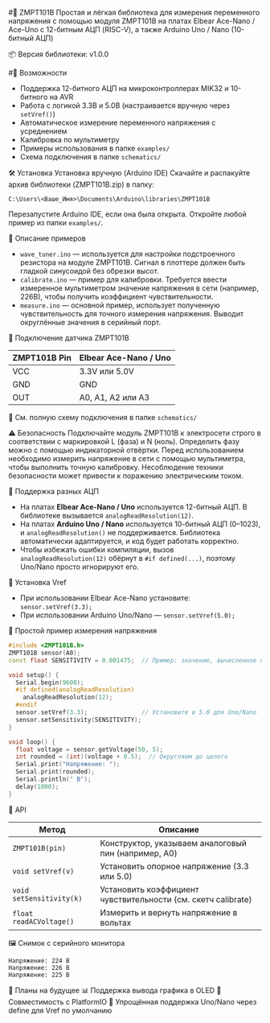 #🔌 ZMPT101B
Простая и лёгкая библиотека для измерения переменного напряжения с помощью модуля ZMPT101B на платах Elbear Ace-Nano / Ace-Uno с 12-битным АЦП (RISC-V), а также Arduino Uno / Nano (10-битный АЦП)

📦 Версия библиотеки: v1.0.0

#📌 Возможности
- Поддержка 12-битного АЦП на микроконтроллерах MIK32 и 10-битного на AVR
- Работа с логикой 3.3В и 5.0В (настраивается вручную через `setVref()`)
- Автоматическое измерение переменного напряжения с усреднением
- Калибровка по мультиметру
- Примеры использования в папке `examples/`
- Схема подключения в папке `schematics/`

🛠️ Установка
Установка вручную (Arduino IDE)
Скачайте и распакуйте архив библиотеки (ZMPT101B.zip) в папку:

```
C:\Users\<Ваше_Имя>\Documents\Arduino\libraries\ZMPT101B
```

Перезапустите Arduino IDE, если она была открыта.
Откройте любой пример из папки `examples/`.

🧪 Описание примеров

* `wave_tuner.ino` — используется для настройки подстроечного резистора на модуле ZMPT101B. Сигнал в плоттере должен быть гладкой синусоидой без обрезки высот.
* `calibrate.ino` — пример для калибровки. Требуется ввести измеренное мультиметром значение напряжения в сети (например, 226В), чтобы получить коэффициент чувствительности.
* `measure.ino` — основной пример, использует полученную чувствительность для точного измерения напряжения. Выводит округлённые значения в серийный порт.

🔌 Подключение датчика ZMPT101B

| ZMPT101B Pin | Elbear Ace-Nano / Uno |
| ------------ | --------------------- |
| VCC          | 3.3V или 5.0V         |
| GND          | GND                   |
| OUT          | A0, A1, A2 или A3     |

📂 См. полную схему подключения в папке `schematics/`

⚠️ Безопасность
Подключайте модуль ZMPT101B к электросети строго в соответствии с маркировкой L (фаза) и N (ноль).
Определить фазу можно с помощью индикаторной отвёртки.
Перед использованием необходимо измерить напряжение в сети с помощью мультиметра, чтобы выполнить точную калибровку.
Несоблюдение техники безопасности может привести к поражению электрическим током.

🧠 Поддержка разных АЦП

* На платах **Elbear Ace-Nano / Uno** используется 12-битный АЦП. В библиотеке вызывается `analogReadResolution(12)`.
* На платах **Arduino Uno / Nano** используется 10-битный АЦП (0–1023), и `analogReadResolution()` не поддерживается. Библиотека автоматически адаптируется, и код будет работать корректно.
* Чтобы избежать ошибки компиляции, вызов `analogReadResolution(12)` обёрнут в `#if defined(...)`, поэтому Uno/Nano просто игнорируют его.

📌 Установка Vref

* При использовании Elbear Ace-Nano установите: `sensor.setVref(3.3);`
* При использовании Arduino Uno/Nano — `sensor.setVref(5.0);`

🧪 Простой пример измерения напряжения

```cpp
#include <ZMPT101B.h>
ZMPT101B sensor(A0);
const float SENSITIVITY = 0.001475;  // Пример: значение, вычисленное при калибровке

void setup() {
  Serial.begin(9600);
  #if defined(analogReadResolution)
    analogReadResolution(12);
  #endif
  sensor.setVref(3.3);               // Установите в 5.0 для Uno/Nano
  sensor.setSensitivity(SENSITIVITY);
}

void loop() {
  float voltage = sensor.getVoltage(50, 5);
  int rounded = (int)(voltage + 0.5);  // Округляем до целого
  Serial.print("Напряжение: ");
  Serial.print(rounded);
  Serial.println(" В");
  delay(1000);
}
```

📘 API

| Метод                    | Описание                                                      |
| ------------------------ | ------------------------------------------------------------- |
| `ZMPT101B(pin)`          | Конструктор, указываем аналоговый пин (например, A0)          |
| `void setVref(v)`        | Установить опорное напряжение (3.3 или 5.0)                   |
| `void setSensitivity(k)` | Установить коэффициент чувствительности (см. скетч calibrate) |
| `float readACVoltage()`  | Измерить и вернуть напряжение в вольтах                       |

🖼️ Снимок с серийного монитора

```
Напряжение: 224 В  
Напряжение: 226 В  
Напряжение: 225 В  
```

💬 Планы на будущее
📊 Поддержка вывода графика в OLED
📘 Совместимость с PlatformIO
🧩 Упрощённая поддержка Uno/Nano через define для Vref по умолчанию
